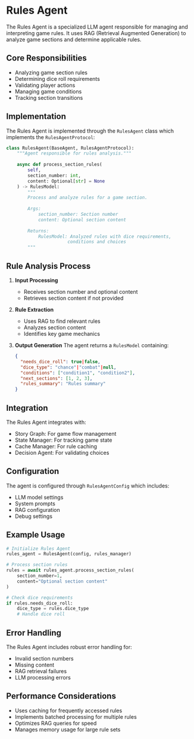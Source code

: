 # Rules Agent

The Rules Agent is a specialized LLM agent responsible for managing and interpreting game rules. It uses RAG (Retrieval Augmented Generation) to analyze game sections and determine applicable rules.

## Core Responsibilities

- Analyzing game section rules
- Determining dice roll requirements
- Validating player actions
- Managing game conditions
- Tracking section transitions

## Implementation

The Rules Agent is implemented through the `RulesAgent` class which implements the `RulesAgentProtocol`:

```python
class RulesAgent(BaseAgent, RulesAgentProtocol):
    """Agent responsible for rules analysis."""
    
    async def process_section_rules(
        self, 
        section_number: int, 
        content: Optional[str] = None
    ) -> RulesModel:
        """
        Process and analyze rules for a game section.
        
        Args:
            section_number: Section number
            content: Optional section content
            
        Returns:
            RulesModel: Analyzed rules with dice requirements,
                       conditions and choices
        """
```

## Rule Analysis Process

1. **Input Processing**
   - Receives section number and optional content
   - Retrieves section content if not provided

2. **Rule Extraction**
   - Uses RAG to find relevant rules
   - Analyzes section content
   - Identifies key game mechanics

3. **Output Generation**
   The agent returns a `RulesModel` containing:
   ```json
   {
     "needs_dice_roll": true|false,
     "dice_type": "chance"|"combat"|null,
     "conditions": ["condition1", "condition2"],
     "next_sections": [1, 2, 3],
     "rules_summary": "Rules summary"
   }
   ```

## Integration

The Rules Agent integrates with:
- Story Graph: For game flow management
- State Manager: For tracking game state
- Cache Manager: For rule caching
- Decision Agent: For validating choices

## Configuration

The agent is configured through `RulesAgentConfig` which includes:
- LLM model settings
- System prompts
- RAG configuration
- Debug settings

## Example Usage

```python
# Initialize Rules Agent
rules_agent = RulesAgent(config, rules_manager)

# Process section rules
rules = await rules_agent.process_section_rules(
    section_number=1,
    content="Optional section content"
)

# Check dice requirements
if rules.needs_dice_roll:
    dice_type = rules.dice_type
    # Handle dice roll
```

## Error Handling

The Rules Agent includes robust error handling for:
- Invalid section numbers
- Missing content
- RAG retrieval failures
- LLM processing errors

## Performance Considerations

- Uses caching for frequently accessed rules
- Implements batched processing for multiple rules
- Optimizes RAG queries for speed
- Manages memory usage for large rule sets
